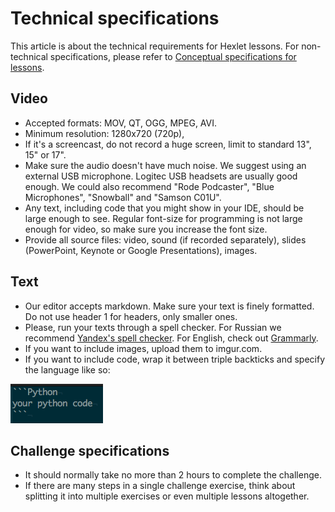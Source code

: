 # Technical specifications

This article is about the technical requirements for Hexlet lessons. For non-technical specifications, please refer to [Conceptual specifications for lessons](conceptual-specifications.md).

## Video

* Accepted formats: MOV, QT, OGG, MPEG, AVI.
* Minimum resolution: 1280x720 (720p),﻿
* If it's a screencast, do not record a huge screen, limit to standard 13", 15" or 17".
* Make sure the audio doesn't have much noise. We suggest using an external USB microphone. Logitec USB headsets are usually good enough. We could also recommend "Rode Podcaster", "Blue Microphones", "Snowball" and "Samson C01U﻿".
* Any text, including code that you might show in your IDE, should be large enough to see. Regular font-size for programming is not large enough for video, so make sure you increase the font size.
* Provide all source files: video, sound (if recorded separately), slides (PowerPoint, Keynote or Google Presentations), images.

## Text

* Our editor accepts markdown. Make sure your text is finely formatted. Do not use header 1 for headers, only smaller ones.
* Please, run your texts through a spell checker. For Russian we recommend [Yandex's spell checker](https://tech.yandex.ru/speller/). For English, check out [Grammarly](https://www.grammarly.com/).
* If you want to include images, upload them to imgur.com.
* If you want to include code, wrap it between triple backticks and specify the language like so:

![Python code](assets/code-format.png)

## Challenge specifications

* It should normally take no more than 2 hours to complete the challenge.
* If there are many steps in a single challenge exercise, think about splitting it into multiple exercises or even multiple lessons altogether.
